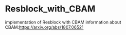 # Resblock_with_CBAM
implementation of Resblock with CBAM
information about CBAM:https://arxiv.org/abs/1807.06521
